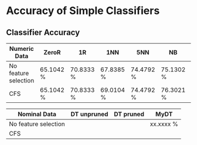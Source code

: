 Accuracy of Simple Classifiers
==============================

Classifier Accuracy
-------------------

| Numeric Data         | ZeroR     | 1R        | 1NN       | 5NN       | NB        | MLP       | SVM       | RF        | MyNB      |
|----------------------|-----------|-----------|-----------|-----------|-----------|-----------|-----------|-----------|-----------|
| No feature selection | 65.1042 % | 70.8333 % | 67.8385 % | 74.4792 % | 75.1302 % | 75.3906 % | 76.3021 % | 74.8698 % | xx.xxxx % |
| CFS                  | 65.1042 % | 70.8333 % | 69.0104 % | 74.4792 % | 76.3021 % | 75.7813 % | 76.6927 % | 75.9115 % | xx.xxxx % |

| Nominal Data         |  DT unpruned |  DT pruned |  MyDT     |
|----------------------|--------------|------------|-----------|
| No feature selection |              |            | xx.xxxx % |
| CFS                  |              |            |           |
